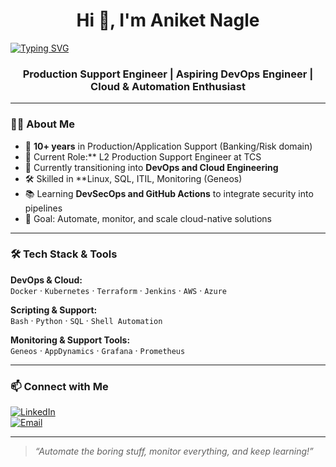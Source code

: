 <!-- Header with Greeting -->
<h1 align="center">Hi 👋, I'm Aniket Nagle</h1>

<a href="https://git.io/typing-svg"><img src="https://readme-typing-svg.demolab.com?font=Fira+Code&weight=1000&pause=1000&width=435&lines=10%2B+years+in+Production+Support+Engineer" alt="Typing SVG" /></a>

<h3 align="center">Production Support Engineer | Aspiring DevOps Engineer | Cloud & Automation Enthusiast</h3>

---

### 👨‍💻 About Me
- 💼 **10+ years** in Production/Application Support (Banking/Risk domain)  
- 💼 Current Role:** L2 Production Support Engineer at TCS 
- 🚀 Currently transitioning into **DevOps and Cloud Engineering**  
- 🛠️ Skilled in **Linux, SQL, ITIL, Monitoring (Geneos) 
- 📚 Learning **DevSecOps and GitHub Actions** to integrate security into pipelines  
- 🎯 Goal: Automate, monitor, and scale cloud-native solutions  

---

### 🛠️ Tech Stack & Tools

**DevOps & Cloud:**  
`Docker` · `Kubernetes` · `Terraform` · `Jenkins` · `AWS` · `Azure`  

**Scripting & Support:**  
`Bash` · `Python` · `SQL` · `Shell Automation`  

**Monitoring & Support Tools:**  
`Geneos` · `AppDynamics` · `Grafana` · `Prometheus`  

---

### 📫 Connect with Me

[![LinkedIn](https://img.shields.io/badge/LinkedIn-Aniket%20Nagle-blue?style=flat-square&logo=linkedin)](https://www.linkedin.com/in/nagle-aniket/)  
[![Email](https://img.shields.io/badge/Email-aniketnagleb1%40gmail.com-red?style=flat-square&logo=gmail)](mailto:nagleaniket@gmail.com)  

---

> _“Automate the boring stuff, monitor everything, and keep learning!”_
